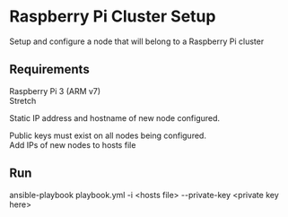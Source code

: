 Raspberry Pi Cluster Setup
=========

Setup and configure a node that will belong to a Raspberry Pi cluster

Requirements
------------

Raspberry Pi 3 (ARM v7)  
Stretch  

Static IP address and hostname of new node configured.  

Public keys must exist on all nodes being configured.  
Add IPs of new nodes to hosts file  

Run
--------------
ansible-playbook playbook.yml -i \<hosts file\> --private-key \<private key here\>
